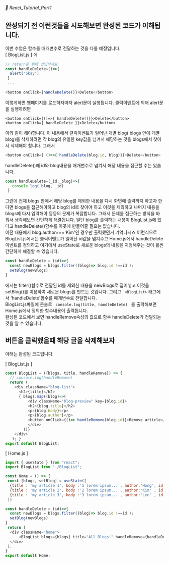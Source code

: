 ###### 🌵 React_Tutorial_Part1


## 완성되기 전 이런것들을 시도해보면 완성된 코드가 이해됩니다. 

이번 수업은 함수를 매개변수로 전달하는 것을 다룰 예정입니다.  
[ BlogList.js ] 에 
``` javascript 
// return문 위에 삽입하세요 
const handleDelete=()=>{
  alert('okay')
 } 
 ...
 
<button onClick={handleDelete()}>Delete</button> 
```  
이렇게하면 웹페이지를 로드하자마자 alert문이 실행됩니다. 클릭이벤트에 의해 alert문을 실행하려면   

``` 
<button onClick={()=>{ handleDelete()}}>Delete</button>  
<button onClick={ handleDelete }}>Delete</button>  
```   

이와 같이 해야합니다. 이 내용에서 클릭이벤트가 일어난 개별 blog( blogs 안에 개별 blog)를 삭제하려면 각 blog의 유일한 key값을 넘겨서 해당하는 것을 blogs에서 찾아서 삭제해야 합니다. 그래서  
``` javascript
<button onClick={ ()=>{ handleDelete(blog.id, blog)}}>Delete</button>  
```    
handleDelete()에 id와 blog내용을 매개변수로 넘겨서 해당 내용을 접근할 수는 있습니다. 
``` javascript
const handleDelete=(_id,_blog)=>{
   console.log(_blog, _id)
 }
```
그런데 전체 blogs 안에서 해당 blog를 제외한 내용을 다시 화면에 출력까지 하고자 한다면 blogs을 접근해야하고 blog의 id로 찾아야 하고 이것을 제외하고 나머지 내용을 blogs에 다시 입력해야 등등의 문제가 복잡합니다. 그래서 문제를 접근하는 방식을 바꿔서 생각해보면 간단하게 해결됩니다.  일단 blog를 출력하는 내용이 BlogList.js에 있다고 handleDelete()함수를 이곳에 만들어줄 필요는 없습니다.  
이전 내용에서 blog.author==='Kim'인 경우만 출력했던거 기억나시죠 이런식으로 BlogList.js에서는 클릭이벤트가 일어난 id값을 넘겨주고 Home.js에서 handleDelete 이벤트를 정의하고 여기에서 useState로 새로운 blogs의 내용을 지정해주는 것이 휠씬 간단하게 해결할 수 있습니다.  

``` javascript 
const handleDelete = (id)=>{
  const newBlogs = blogs.filter((blog)=> blog.id !==id );
  setBlog(newBlogs)
}
```
에서는 filter()함수로 전달된 id를 제외한 내용을 newBlogs로 집어넣고 이것을 setBlog()를 이용하여 새로운 blogs를 만드는 것입니다. 그리고 ``` <BlogList>``` 태그에서 'handleDelete'함수를 매개변수로 전달합니다.    
BlogList.js파일에 콘솔로 ```  console.log(title, handleDelete)  ``` 를 출력해보면 Home.js에서 정의한 함수내용이 출력됩니다.  
완성된 코드에서 보면 handleRemove속성의 값으로 함수 handleDelete가 전달되는 것을 알 수 있습니다.   



## 버튼을 클릭했을때 해당 글을 삭제해보자    
아래는 완성된 코드입니다.   


[ BlogList.js ]
``` javascript
const BlogList = ({blogs, title, handleRemove}) => { 
  // console.log(handleRemove)
  return ( 
    <div className="blog-list">
      <h2>{title}</h2>
      { blogs.map((blog)=>(
          <div className="blog-preview" key={blog.id}> 
          <h2>{blog.title}</h2>
          <p>{blog.body}</p>
          <p>{blog.author}</p>
          <button onClick={()=> handleRemove(blog.id)}>Remove article</button>
          </div>
        ))}
    </div>
   ); }
export default BlogList;
```   
[ Home.js ]

``` javascript 
import { useState } from "react"; 
import BlogList from "./BlogList";

const Home = () => {
 const [blogs, setBlog] = useState([
  {title : 'my article 1', body :'1 lorem ipsum...', author:'Hong', id:1},
  {title : 'my article 2', body :'2 lorem ipsum...', author:'Kim' , id:2},
  {title : 'my article 3', body :'3 lorem ipsum...', author:'Lee' , id:3}
 ])

const handleDelete = (id)=>{
  const newBlogs = blogs.filter((blog)=> blog.id !==id );
  setBlog(newBlogs)
}
 return ( 
  <div className="home">
      <BlogList blogs={blogs} title="All Blogs!" handleRemove={handleDelete}/>
  </div>
 );
}
export default Home;

```  

